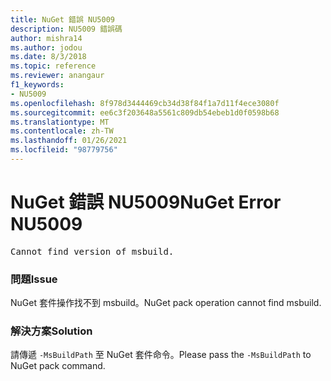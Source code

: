 ```yaml
---
title: NuGet 錯誤 NU5009
description: NU5009 錯誤碼
author: mishra14
ms.author: jodou
ms.date: 8/3/2018
ms.topic: reference
ms.reviewer: anangaur
f1_keywords:
- NU5009
ms.openlocfilehash: 8f978d3444469cb34d38f84f1a7d11f4ece3080f
ms.sourcegitcommit: ee6c3f203648a5561c809db54ebeb1d0f0598b68
ms.translationtype: MT
ms.contentlocale: zh-TW
ms.lasthandoff: 01/26/2021
ms.locfileid: "98779756"
---
```

# <a name="nuget-error-nu5009"></a><span data-ttu-id="6ad0d-103">NuGet 錯誤 NU5009</span><span class="sxs-lookup"><span data-stu-id="6ad0d-103">NuGet Error NU5009</span></span>
<pre>Cannot find version of msbuild.</pre>

### <a name="issue"></a><span data-ttu-id="6ad0d-104">問題</span><span class="sxs-lookup"><span data-stu-id="6ad0d-104">Issue</span></span>

<span data-ttu-id="6ad0d-105">NuGet 套件操作找不到 msbuild。</span><span class="sxs-lookup"><span data-stu-id="6ad0d-105">NuGet pack operation cannot find msbuild.</span></span>


### <a name="solution"></a><span data-ttu-id="6ad0d-106">解決方案</span><span class="sxs-lookup"><span data-stu-id="6ad0d-106">Solution</span></span>

<span data-ttu-id="6ad0d-107">請傳遞 `-MsBuildPath` 至 NuGet 套件命令。</span><span class="sxs-lookup"><span data-stu-id="6ad0d-107">Please pass the `-MsBuildPath` to NuGet pack command.</span></span>

